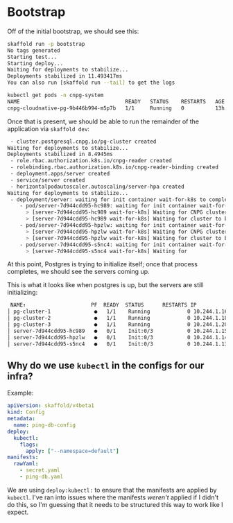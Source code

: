 # Bootstrap

Off of the initial bootstrap, we should see this:

```bash
skaffold run -p bootstrap
No tags generated
Starting test...
Starting deploy...
Waiting for deployments to stabilize...
Deployments stabilized in 11.493417ms
You can also run [skaffold run --tail] to get the logs

kubectl get pods -n cnpg-system
NAME                                  READY   STATUS    RESTARTS   AGE
cnpg-cloudnative-pg-9b446b994-m5p7b   1/1     Running   0          13h
```

Once that is present, we should be able to run the remainder of the application via `skaffold dev`:

```bash
 - cluster.postgresql.cnpg.io/pg-cluster created
Waiting for deployments to stabilize...
Deployments stabilized in 8.4945ms
 - role.rbac.authorization.k8s.io/cnpg-reader created
 - rolebinding.rbac.authorization.k8s.io/cnpg-reader-binding created
 - deployment.apps/server created
 - service/server created
 - horizontalpodautoscaler.autoscaling/server-hpa created
Waiting for deployments to stabilize...
 - deployment/server: waiting for init container wait-for-k8s to complete
    - pod/server-7d944cdd95-hc989: waiting for init container wait-for-k8s to complete
      > [server-7d944cdd95-hc989 wait-for-k8s] Waiting for CNPG cluster to be ready...
      > [server-7d944cdd95-hc989 wait-for-k8s] Waiting for cluster to be healthy...
    - pod/server-7d944cdd95-hpzlw: waiting for init container wait-for-k8s to complete
      > [server-7d944cdd95-hpzlw wait-for-k8s] Waiting for CNPG cluster to be ready...
      > [server-7d944cdd95-hpzlw wait-for-k8s] Waiting for cluster to be healthy...
    - pod/server-7d944cdd95-s5nc4: waiting for init container wait-for-k8s to complete
      > [server-7d944cdd95-s5nc4 wait-for-k8s] Waiting for
```

At this point, Postgres is trying to initialize itself; once that process completes, we should see the servers coming up.

This is what it looks like when postgres is up, but the servers are still initializing:

```bash
 NAME↑                     PF  READY  STATUS      RESTARTS IP            NODE        AGE     │
│ pg-cluster-1              ●   1/1    Running            0 10.244.1.16   minikube    52s     │
│ pg-cluster-2              ●   1/1    Running            0 10.244.1.18   minikube    31s     │
│ pg-cluster-3              ●   1/1    Running            0 10.244.1.20   minikube    13s     │
│ server-7d944cdd95-hc989   ●   0/1    Init:0/3           0 10.244.1.15   minikube    57s     │
│ server-7d944cdd95-hpzlw   ●   0/1    Init:0/3           0 10.244.1.14   minikube    57s     │
│ server-7d944cdd95-s5nc4   ●   0/1    Init:0/3           0 10.244.1.13   minikube    57s 
```

## Why do we use `kubectl` in the configs for our infra?

Example:

```yaml
apiVersion: skaffold/v4beta1
kind: Config
metadata:
  name: ping-db-config
deploy:
  kubectl:
    flags:
      apply: ["--namespace=default"]
manifests:
  rawYaml:
    - secret.yaml
    - ping-db.yaml
```

We are using `deploy:kubectl:` to ensure that the manifests are applied by `kubectl`. I've ran into issues where the manifests *weren't* applied if I didn't do this, so I'm guessing that it needs to be structured this way to work like I expect.

